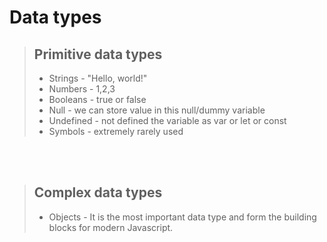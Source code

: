 # Data types
> ## Primitive data types
> - Strings - "Hello, world!"<br/>
> - Numbers - 1,2,3 <br/>
> - Booleans - true or false <br/>
> - Null - we can store value in this null/dummy variable <br/> 
> - Undefined - not defined the variable as var or let or const<br/>
> - Symbols - extremely rarely used

<br/>
<br/>

> ## Complex data types
> - Objects - It is the most important data type and form the building blocks for modern Javascript.